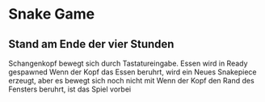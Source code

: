 # Snake Game

## Stand am Ende der vier Stunden

Schangenkopf bewegt sich durch Tastatureingabe.
Essen wird in Ready gespawned
Wenn der Kopf das Essen beruhrt, wird ein Neues Snakepiece erzeugt, aber es bewegt sich noch nicht mit
Wenn der Kopf den Rand des Fensters beruhrt, ist das Spiel vorbei
